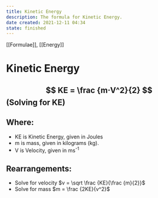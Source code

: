 ```yaml
---
title: Kinetic Energy
description: The formula for Kinetic Energy.
date created: 2021-12-11 04:34
state: finished
---
```


[[Formulae]], [[Energy]]

# Kinetic Energy

## $$ KE = \frac {m⋅V^2}{2} $$ (Solving for KE)

## Where:

- KE is Kinetic Energy, given in Joules
- m is mass, given in kilograms (kg).
- V is Velocity, given in ms<sup>-1</sup>

## Rearrangements:

- Solve for velocity $v = \sqrt \frac {KE}{\frac {m}{2}}$
- Solve for mass $m = \frac {2KE}{v^2}$
